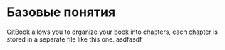 # Базовые понятия

GitBook allows you to organize your book into chapters, each chapter is stored in a separate file like this one.
asdfasdf